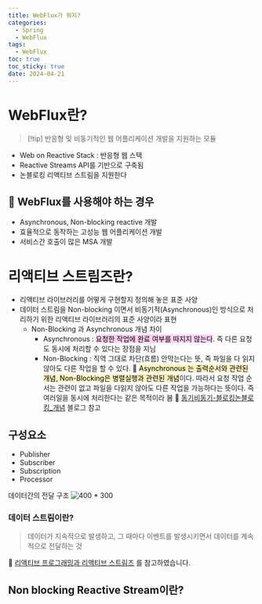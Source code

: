 ```yaml
---
title: WebFlux가 뭐지?
categories:
  - Spring
  - WebFlux
tags:
  - WebFlux
toc: true
toc_sticky: true
date: 2024-04-21
---
```

# WebFlux란?
> [!tip] 반응형 및 비동기적인 웹 어플리케이션 개발을 지원하는 모듈

- Web on Reactive Stack : 반응형 웹 스택
- Reactive Streams API를 기반으로 구축됨
- 논블로킹 리액티브 스트림을 지원한다

## 🤔 WebFlux를 사용해야 하는 경우
- Asynchronous, Non-blocking reactive 개발
- 효율적으로 동작하는 고성능 웹 어플리케이션 개발
- 서비스간 호출이 많은 MSA 개발

# 리액티브 스트림즈란? 
- 리액티브 라이브러리를 어떻게 구현할지 정의해 놓은 표준 사양
- 데이터 스트림을 Non-blocking 이면서 비동기적(Asynchronous)인 방식으로 처리하기 위한 리액티브 라이브러리의 표준 사양이라 표현
	- Non-Blocking 과 Asynchronous 개념 차이
		- Asynchronous : <mark style="background: #FFB8EBA6;">요청한 작업에 완료 여부를 따지지 않는다</mark>. 즉 다른 요청도 동시에 처리할 수 있다는 장점을 지님
		- Non-Blocking : 직역 그대로 차단(흐름) 안막는다는 뜻, 즉 파일을 다 읽지 않아도 다른 작업을 할 수 있다. 
		🤔 <mark style="background: #FFF3A3A6;">Asynchronous 는 출력순서와 관련된 개념, Non-Blocking은 병렬실행과 관련된 개념</mark>이다.
		따라서 요청 작업 순서는 관련이 없고 파일을 다읽지 않아도 다른 작업을 가능하다는 뜻이다. 
		즉 여러일을 동시에 처리한다는 같은 목적이라 봄
		👏 [동기비동기-블로킹논블로킹_개념](https://inpa.tistory.com/entry/%F0%9F%91%A9%E2%80%8D%F0%9F%92%BB-%EB%8F%99%EA%B8%B0%EB%B9%84%EB%8F%99%EA%B8%B0-%EB%B8%94%EB%A1%9C%ED%82%B9%EB%85%BC%EB%B8%94%EB%A1%9C%ED%82%B9-%EA%B0%9C%EB%85%90-%EC%A0%95%EB%A6%AC) 블로그 참고
		
	

## 구성요소
- Publisher 
- Subscriber
- Subscription
- Processor

데이터간의 전달 구조
![400 \* 300](https://i.imgur.com/08idcpm.png)


### 데이터 스트림이란?
> 데이터가 지속적으로 발생하고, 그 때마다 이벤트를 발생시키면서 데이터를 계속적으로 전달하는 것


👏 [리액티브 프로그래밍과 리액티브 스트림즈](https://velog.io/@nefertiri/%EB%A6%AC%EC%95%A1%ED%8B%B0%EB%B8%8C-%ED%94%84%EB%A1%9C%EA%B7%B8%EB%9E%98%EB%B0%8D%EA%B3%BC-%EB%A6%AC%EC%95%A1%ED%8B%B0%EB%B8%8C-%EC%8A%A4%ED%8A%B8%EB%A6%BC%EC%A6%88) 를 참고하였습니다.
## Non blocking Reactive Stream이란? 
